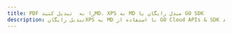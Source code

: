 ---title: PDF را به  تبدیل کنیدMD، XPS به MD مبدل رایگان یا GO SDKdescription: تبدیل رایگانXPS به MD با استفاده از GO Cloud APIs & SDK همچنین اسناد PDF را در Cloud ایجاد، ویرایش و رندر کنید.---